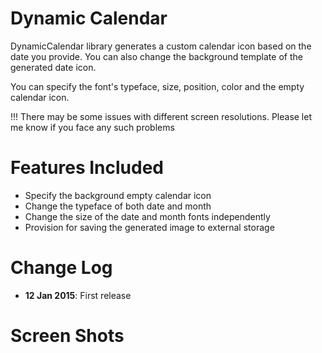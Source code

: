 Dynamic Calendar
================

DynamicCalendar library generates a custom calendar icon based on the date you provide. You can also change the background template of the generated date icon.

You can specify the font's typeface, size, position, color and the empty calendar icon.

!!! There may be some issues with different screen resolutions. Please let me know if you face any such problems

Features Included
=================
- Specify the background empty calendar icon
- Change the typeface of both date and month 
- Change the size of the date and month fonts independently
- Provision for saving the generated image to external storage

Change Log
==========
- **12 Jan 2015**: First release

Screen Shots
============

